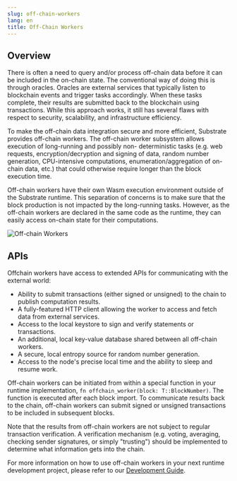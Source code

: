 ```yaml
---
slug: off-chain-workers
lang: en
title: Off-Chain Workers
---
```


## Overview

There is often a need to query and/or process off-chain data before it can be included in the
on-chain state. The conventional way of doing this is through oracles. Oracles are external
services that typically listen to blockchain events and trigger tasks accordingly. When these tasks
complete, their results are submitted back to the blockchain using transactions. While this approach
works, it still has several flaws with respect to security, scalability, and infrastructure
efficiency.

To make the off-chain data integration secure and more efficient, Substrate provides off-chain
workers. The off-chain worker subsystem allows execution of long-running and possibly non-
deterministic tasks (e.g. web requests, encryption/decryption and signing of data, random number
generation, CPU-intensive computations, enumeration/aggregation of on-chain data, etc.) that could
otherwise require longer than the block execution time.

Off-chain workers have their own Wasm execution environment outside of the Substrate runtime. This
separation of concerns is to make sure that the block production is not impacted by the long-running
tasks. However, as the off-chain workers are declared in the same code as the runtime, they can
easily access on-chain state for their computations.

![Off-chain Workers](/assets/off-chain-workers-v2.png)

## APIs

Offchain workers have access to extended APIs for communicating with the external world:

  * Ability to submit transactions (either signed or unsigned) to the chain to publish computation
  results.
  * A fully-featured HTTP client allowing the worker to access and fetch data from external
  services.
  * Access to the local keystore to sign and verify statements or transactions.
  * An additional, local key-value database shared between all off-chain workers.
  * A secure, local entropy source for random number generation.
  * Access to the node's precise local time and the ability to sleep and resume work.

Off-chain workers can be initiated from within a special function in your runtime implementation,
`fn offchain_worker(block: T::BlockNumber)`. The function is executed after each block import. To
communicate results back to the chain, off-chain workers can submit signed or unsigned transactions
to be included in subsequent blocks.

Note that the results from off-chain workers are not subject to regular transaction verification. A
verification mechanism (e.g. voting, averaging, checking sender signatures, or simply "trusting")
should be implemented to determine what information gets into the chain.

For more information on how to use off-chain workers in your next runtime development project,
please refer to our [Development Guide](/current/runtime/off-chain-workers.md).
